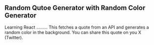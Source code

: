 ## Random Qutoe Generator with Random Color Generator
Learning React ......... 
This fetches a quote from an API and generates a random color in the background. You can share this quote on you X (Twitter).
